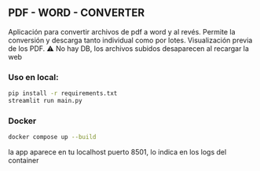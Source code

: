 ## PDF - WORD - CONVERTER
Aplicación para convertir archivos de pdf a word y al revés.
Permite la conversión y descarga tanto individual como por lotes.
Visualización previa de los PDF.
⚠ No hay DB, los archivos subidos desaparecen al recargar la web

### Uso en local:

```bash
pip install -r requirements.txt
streamlit run main.py
```

### Docker
```bash
docker compose up --build
```
la app aparece en tu localhost puerto 8501, lo indica en los logs del container
